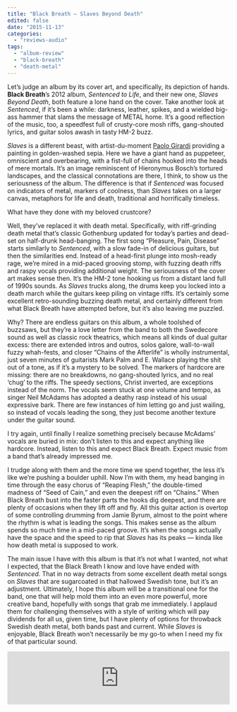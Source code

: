 ```yaml
---
title: "Black Breath – Slaves Beyond Death"
edited: false
date: "2015-11-13"
categories:
  - "reviews-audio"
tags:
  - "album-review"
  - "black-breath"
  - "death-metal"
---
```


Let’s judge an album by its cover art, and specifically, its depiction of hands. **Black Breath**’s 2012 album, _Sentenced to Life_, and their new one, _Slaves Beyond Death_, both feature a lone hand on the cover. Take another look at _Sentenced_, if it’s been a while: darkness, leather, spikes, and a wielded big-ass hammer that slams the message of METAL home. It’s a good reflection of the music, too, a speedfest full of crusty-core mosh riffs, gang-shouted lyrics, and guitar solos awash in tasty HM-2 buzz.

_Slaves_ is a different beast, with artist-du-moment [Paolo Girardi](http://www.paologirardi.it/index.html) providing a painting in golden-washed sepia. Here we have a giant hand as puppeteer, omniscient and overbearing, with a fist-full of chains hooked into the heads of mere mortals. It’s an image reminiscent of Hieronymus Bosch’s tortured landscapes, and the classical connotations are there, I think, to show us the seriousness of the album. The difference is that if _Sentenced_ was focused on indicators of metal, markers of coolness, than _Slaves_ takes on a larger canvas, metaphors for life and death, traditional and horrifically timeless.

What have they done with my beloved crustcore?

Well, they’ve replaced it with death metal. Specifically, with riff-grinding death metal that’s classic Gothenburg updated for today’s parties and dead-set on half-drunk head-banging. The first song “Pleasure, Pain, Disease” starts similarly to _Sentenced_, with a slow fade-in of delicious guitars, but then the similarities end. Instead of a head-first plunge into mosh-ready rage, we’re mired in a mid-paced grooving stomp, with fuzzing death riffs and raspy vocals providing additional weight. The seriousness of the cover art makes sense then. It’s the HM-2 tone hooking us from a distant land full of 1990s sounds. As _Slaves_ trucks along, the drums keep you locked into a death march while the guitars keep piling on vintage riffs. It’s certainly some excellent retro-sounding buzzing death metal, and certainly different from what Black Breath have attempted before, but it’s also leaving me puzzled.

Why? There are endless guitars on this album, a whole toolshed of buzzsaws, but they’re a love letter from the band to both the Swedecore sound as well as classic rock theatrics, which means all kinds of dual guitar excess: there are extended intros and outros, solos galore, wall-to-wall fuzzy whah-fests, and closer “Chains of the Afterlife” is wholly instrumental, just seven minutes of guitarists Mark Palm and E. Wallace playing the shit out of a tone, as if it’s a mystery to be solved. The markers of hardcore are missing: there are no breakdowns, no gang-shouted lyrics, and no real ‘chug’ to the riffs. The speedy sections, Christ inverted, are exceptions instead of the norm. The vocals seem stuck at one volume and tempo, as singer Neil McAdams has adopted a deathy rasp instead of his usual expressive bark. There are few instances of him letting go and just wailing, so instead of vocals leading the song, they just become another texture under the guitar sound.

I try again, until finally I realize something precisely because McAdams’ vocals are buried in mix: don’t listen to this and expect anything like hardcore. Instead, listen to this and expect Black Breath. Expect music from a band that’s already impressed me.

I trudge along with them and the more time we spend together, the less it’s like we’re pushing a boulder uphill. Now I’m with them, my head banging in time through the easy chorus of “Reaping Flesh,” the double-timed madness of “Seed of Cain,” and even the deepest riff on “Chains.” When Black Breath bust into the faster parts the hooks dig deepest, and there are plenty of occasions when they lift off and fly. All this guitar action is overtop of some controlling drumming from Jamie Byrum, almost to the point where the rhythm is what is leading the songs. This makes sense as the album spends so much time in a mid-paced groove. It’s when the songs actually have the space and the speed to rip that _Slaves_ has its peaks — kinda like how death metal is supposed to work.

The main issue I have with this album is that it’s not what I wanted, not what I expected, that the Black Breath I know and love have ended with _Sentenced_. That in no way detracts from some excellent death metal songs on _Slaves_ that are sugarcoated in that hallowed Swedish tone, but it’s an adjustment. Ultimately, I hope this album will be a transitional one for the band, one that will help mold them into an even more powerful, more creative band, hopefully with songs that grab me immediately. I applaud them for challenging themselves with a style of writing which will pay dividends for all us, given time, but I have plenty of options for throwback Swedish death metal, both bands past and current. While _Slaves_ is enjoyable, Black Breath won’t necessarily be my go-to when I need my fix of that particular sound.

<iframe style="border: 0; width: 100%; height: 120px;" src="https://bandcamp.com/EmbeddedPlayer/album=590385938/size=large/bgcol=ffffff/linkcol=0687f5/tracklist=false/artwork=small/transparent=true/" width="300" height="150" seamless=""><a href="http://blackbreathsl.bandcamp.com/album/slaves-beyond-death">Slaves Beyond Death by Black Breath</a></iframe>
